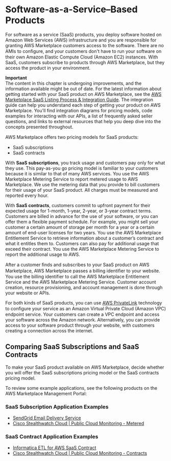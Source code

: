 # Software\-as\-a\-Service–Based Products<a name="software-as-a-service-based-products-saas"></a>

For software as a service \(SaaS\) products, you deploy software hosted on Amazon Web Services \(AWS\) infrastructure and you are responsible for granting AWS Marketplace customers access to the software\. There are no AMIs to conﬁgure, and your customers don't have to run your software on their own Amazon Elastic Compute Cloud \(Amazon EC2\) instances\. With SaaS, customers subscribe to products through AWS Marketplace, but they access the product in your environment\.

**Important**  
The content in this chapter is undergoing improvements, and the information available might be out of date\. For the latest information about getting started with your SaaS product on AWS Marketplace, see the [AWS Marketplace SaaS Listing Process & Integration Guide](https://awsmp-loadforms.s3.amazonaws.com/AWS+Marketplace+-+SaaS+Integration+Guide.pdf)\. The integration guide can help you understand each step of getting your product on AWS Marketplace\. You'll find integration diagrams for pricing models, code examples for interacting with our APIs, a list of frequently asked seller questions, and links to external resources that help you deep dive into the concepts presented throughout\.

AWS Marketplace oﬀers two pricing models for SaaS products:
+ SaaS subscriptions
+ SaaS contracts

With **SaaS subscriptions**, you track usage and customers pay only for what they use\. This pay\-as\-you go pricing model is familiar to your customers because it is similar to that of many AWS services\. You use the AWS Marketplace Metering Service to report metered usage to AWS Marketplace\. We use the metering data that you provide to bill customers for their usage of your SaaS product\. All charges must be measured and reported every hour\.

With **SaaS contracts**, customers commit to upfront payment for their expected usage for 1\-month, 1\-year, 2\-year, or 3\-year contract terms\. Customers are billed in advance for the use of your software, or you can offer them a flexible payment schedule\. For example, you might sell your customer a certain amount of storage per month for a year or a certain amount of end\-user licenses for two years\. You use the AWS Marketplace Entitlement Service to retrieve information about a customer’s contract and what it entitles them to\. Customers can also pay for additional usage that exceed their contract\. You use the AWS Marketplace Metering Service to report the additional usage to AWS\.

After a customer ﬁnds and subscribes to your SaaS product on AWS Marketplace, AWS Marketplace passes a billing identiﬁer to your website\. You use the billing identifier to call the AWS Marketplace Entitlement Service and the AWS Marketplace Metering Service\. Customer account creation, resource provisioning, and account management is done through your website or APIs\.

For both kinds of SaaS products, you can use [AWS PrivateLink](https://docs.aws.amazon.com/marketplace/latest/userguide/privatelink.html) technology to conﬁgure your service as an Amazon Virtual Private Cloud \(Amazon VPC\) endpoint service\. Your customers can create a VPC endpoint and access your software across the Amazon network\. Alternatively, you can provide access to your software product through your website, with customers creating a connection across the internet\.

## Comparing SaaS Subscriptions and SaaS Contracts<a name="saas-subscriptions-and-saas-contracts-comparison"></a>

To make your SaaS product available on AWS Marketplace, decide whether you will offer the SaaS subscriptions pricing model or the SaaS contracts pricing model\.

To review some example applications, see the following products on the AWS Marketplace Management Portal:

### SaaS Subscription Application Examples<a name="saas-subscription-examples"></a>
+ [SendGrid Email Delivery Service](https://aws.amazon.com/marketplace/pp/B074CQY6KB)
+ [Cisco Stealthwatch Cloud \| Public Cloud Monitoring \- Metered](https://aws.amazon.com/marketplace/pp/B075MWZVBM)

### SaaS Contract Application Examples<a name="saas-contracts-examples"></a>
+ [Informatica ETL for AWS SaaS Contract](https://aws.amazon.com/marketplace/pp/B06XXM7JJT)
+ [Cisco Stealthwatch Cloud \| Public Cloud Monitoring \- Contracts](https://aws.amazon.com/marketplace/pp/B076J22YD8)
